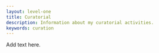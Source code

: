 ```yaml
---
layout: level-one
title: Curatorial
description: Information about my curatorial activities.
keywords: curation
---
```


Add text here.
